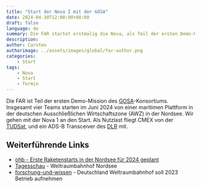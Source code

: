 ```yaml
---
title: "Start der Nova I mit der GOSA"
date: 2024-04-30T12:00:00+08:00
draft: false
language: de
summary: Die FAR startet erstmalig die Nova, als Teil der ersten Demo-Mission der GOSA... 
description: 
author: Carsten
authorimage: ../assets/images/global/far-author.png
categories: 
    - Start
tags:
    - Nova
    - Start 
    - Termin
---
```


Die FAR ist Teil der ersten Demo-Mission des [GOSA](https://de.wikipedia.org/wiki/German_Offshore_Spaceport_Alliance)-Konsortiums. Insgesamt vier Teams starten im Juni 2024 von einer maritimen Plattform in der deutschen Ausschließlichen Wirtschaftszone (AWZ) in der Nordsee. Wir gehen mit der Nova 1 an den Start. Als Nutzlast fliegt CMEX von der [TUDSat](https://tudsat.space), und ein ADS-B Transceiver des [DLR](https://dlr.de/) mit.

## Weiterführende Links

* [ohb - Erste Raketenstarts in der Nordsee für 2024 geplant](https://www.ohb.de/news/erste-raketenstarts-in-der-nordsee-fuer-2024-geplant-gosa-startet-erste-demo-mission)
* [Tagesschau](https://www.tagesschau.de/wissen/technologie/weltraumbahnhof-nordsee-102.html) - Weltraumbahnhof Nordsee
* [forschung-und-wissen](https://www.forschung-und-wissen.de/nachrichten/astronomie/deutschland-weltraumbahnhof-soll-2023-betrieb-aufnehmen-13374467) - Deutschland Weltraumbahnhof soll 2023 Betrieb aufnehmen
